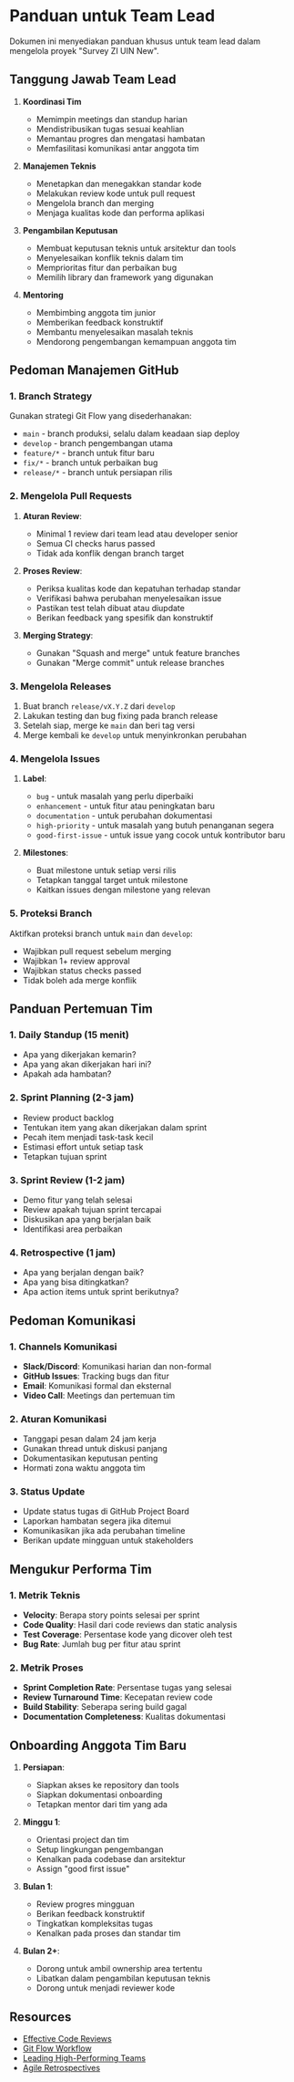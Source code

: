 # Panduan untuk Team Lead

Dokumen ini menyediakan panduan khusus untuk team lead dalam mengelola proyek "Survey ZI UIN New".

## Tanggung Jawab Team Lead

1. **Koordinasi Tim**
   - Memimpin meetings dan standup harian
   - Mendistribusikan tugas sesuai keahlian
   - Memantau progres dan mengatasi hambatan
   - Memfasilitasi komunikasi antar anggota tim

2. **Manajemen Teknis**
   - Menetapkan dan menegakkan standar kode
   - Melakukan review kode untuk pull request
   - Mengelola branch dan merging
   - Menjaga kualitas kode dan performa aplikasi

3. **Pengambilan Keputusan**
   - Membuat keputusan teknis untuk arsitektur dan tools
   - Menyelesaikan konflik teknis dalam tim
   - Memprioritas fitur dan perbaikan bug
   - Memilih library dan framework yang digunakan

4. **Mentoring**
   - Membimbing anggota tim junior
   - Memberikan feedback konstruktif
   - Membantu menyelesaikan masalah teknis
   - Mendorong pengembangan kemampuan anggota tim

## Pedoman Manajemen GitHub

### 1. Branch Strategy

Gunakan strategi Git Flow yang disederhanakan:

- `main` - branch produksi, selalu dalam keadaan siap deploy
- `develop` - branch pengembangan utama
- `feature/*` - branch untuk fitur baru
- `fix/*` - branch untuk perbaikan bug
- `release/*` - branch untuk persiapan rilis

### 2. Mengelola Pull Requests

1. **Aturan Review**:
   - Minimal 1 review dari team lead atau developer senior
   - Semua CI checks harus passed
   - Tidak ada konflik dengan branch target

2. **Proses Review**:
   - Periksa kualitas kode dan kepatuhan terhadap standar
   - Verifikasi bahwa perubahan menyelesaikan issue
   - Pastikan test telah dibuat atau diupdate
   - Berikan feedback yang spesifik dan konstruktif

3. **Merging Strategy**:
   - Gunakan "Squash and merge" untuk feature branches
   - Gunakan "Merge commit" untuk release branches

### 3. Mengelola Releases

1. Buat branch `release/vX.Y.Z` dari `develop`
2. Lakukan testing dan bug fixing pada branch release
3. Setelah siap, merge ke `main` dan beri tag versi
4. Merge kembali ke `develop` untuk menyinkronkan perubahan

### 4. Mengelola Issues

1. **Label**:
   - `bug` - untuk masalah yang perlu diperbaiki
   - `enhancement` - untuk fitur atau peningkatan baru
   - `documentation` - untuk perubahan dokumentasi
   - `high-priority` - untuk masalah yang butuh penanganan segera
   - `good-first-issue` - untuk issue yang cocok untuk kontributor baru

2. **Milestones**:
   - Buat milestone untuk setiap versi rilis
   - Tetapkan tanggal target untuk milestone
   - Kaitkan issues dengan milestone yang relevan

### 5. Proteksi Branch

Aktifkan proteksi branch untuk `main` dan `develop`:
- Wajibkan pull request sebelum merging
- Wajibkan 1+ review approval
- Wajibkan status checks passed
- Tidak boleh ada merge konflik

## Panduan Pertemuan Tim

### 1. Daily Standup (15 menit)

- Apa yang dikerjakan kemarin?
- Apa yang akan dikerjakan hari ini?
- Apakah ada hambatan?

### 2. Sprint Planning (2-3 jam)

- Review product backlog
- Tentukan item yang akan dikerjakan dalam sprint
- Pecah item menjadi task-task kecil
- Estimasi effort untuk setiap task
- Tetapkan tujuan sprint

### 3. Sprint Review (1-2 jam)

- Demo fitur yang telah selesai
- Review apakah tujuan sprint tercapai
- Diskusikan apa yang berjalan baik
- Identifikasi area perbaikan

### 4. Retrospective (1 jam)

- Apa yang berjalan dengan baik?
- Apa yang bisa ditingkatkan?
- Apa action items untuk sprint berikutnya?

## Pedoman Komunikasi

### 1. Channels Komunikasi

- **Slack/Discord**: Komunikasi harian dan non-formal
- **GitHub Issues**: Tracking bugs dan fitur
- **Email**: Komunikasi formal dan eksternal
- **Video Call**: Meetings dan pertemuan tim

### 2. Aturan Komunikasi

- Tanggapi pesan dalam 24 jam kerja
- Gunakan thread untuk diskusi panjang
- Dokumentasikan keputusan penting
- Hormati zona waktu anggota tim

### 3. Status Update

- Update status tugas di GitHub Project Board
- Laporkan hambatan segera jika ditemui
- Komunikasikan jika ada perubahan timeline
- Berikan update mingguan untuk stakeholders

## Mengukur Performa Tim

### 1. Metrik Teknis

- **Velocity**: Berapa story points selesai per sprint
- **Code Quality**: Hasil dari code reviews dan static analysis
- **Test Coverage**: Persentase kode yang dicover oleh test
- **Bug Rate**: Jumlah bug per fitur atau sprint

### 2. Metrik Proses

- **Sprint Completion Rate**: Persentase tugas yang selesai
- **Review Turnaround Time**: Kecepatan review code
- **Build Stability**: Seberapa sering build gagal
- **Documentation Completeness**: Kualitas dokumentasi

## Onboarding Anggota Tim Baru

1. **Persiapan**:
   - Siapkan akses ke repository dan tools
   - Siapkan dokumentasi onboarding
   - Tetapkan mentor dari tim yang ada

2. **Minggu 1**:
   - Orientasi project dan tim
   - Setup lingkungan pengembangan
   - Kenalkan pada codebase dan arsitektur
   - Assign "good first issue"

3. **Bulan 1**:
   - Review progres mingguan
   - Berikan feedback konstruktif
   - Tingkatkan kompleksitas tugas
   - Kenalkan pada proses dan standar tim

4. **Bulan 2+**:
   - Dorong untuk ambil ownership area tertentu
   - Libatkan dalam pengambilan keputusan teknis
   - Dorong untuk menjadi reviewer kode

## Resources

- [Effective Code Reviews](https://www.atlassian.com/agile/software-development/code-reviews)
- [Git Flow Workflow](https://www.atlassian.com/git/tutorials/comparing-workflows/gitflow-workflow)
- [Leading High-Performing Teams](https://www.mckinsey.com/business-functions/people-and-organizational-performance/our-insights/high-performing-teams-a-timeless-leadership-topic)
- [Agile Retrospectives](https://www.atlassian.com/team-playbook/plays/retrospective)